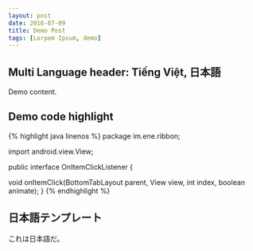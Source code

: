 ```yaml
---
layout: post
date: 2016-07-09
title: Demo Post
tags: [Lorpem Ipsum, demo]
---
```


## Multi Language header: Tiếng Việt, 日本語

Demo content.

## Demo code highlight

{% highlight java linenos %}
package im.ene.ribbon;

import android.view.View;

public interface OnItemClickListener {

  void onItemClick(BottomTabLayout parent, View view, int index, boolean animate);
}
{% endhighlight %}

## 日本語テンプレート

これは日本語だ。
